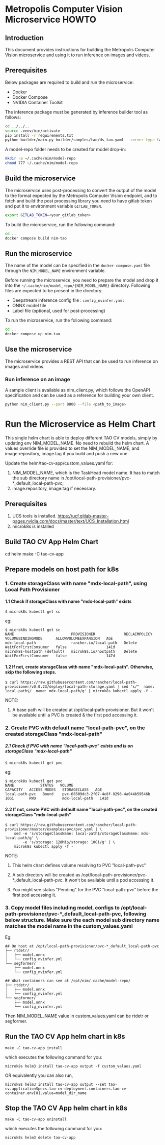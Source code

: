 # Metropolis Computer Vision Microservice HOWTO

## Introduction

This document provides instructions for building the Metropolis Computer Vision microservice and using it to run inference on images and videos.

## Prerequisites

Below packages are required to build and run the microservice:

- Docker
- Docker Compose
- NVIDIA Container Toolkit

The inference package must be generated by inference builder tool as follows:

```bash
cd ../../..
source .venv/bin/activate
pip install -r requirements.txt
python builder/main.py builder/samples/tao/ds_tao.yaml --server-type fastapi -a builder/samples/tao/openapi.yaml -o builder/samples/tao -t

```

A model-repo folder needs to be created for model drop-in:

```bash
mkdir -p ~/.cache/nim/model-repo
chmod 777 ~/.cache/nim/model-repo
```


## Build the microservice

The microservice uses post-processing to convert the output of the model to the format expected by the Metropolis Computer Vision endpoint, and to fetch and build the post processing library you need to have gitlab token and put it to environment variable `GITLAB_TOKEN`.

```bash
export GITLAB_TOKEN=<your_gitlab_token>
```

To build the microservice, run the following command:

```bash
cd ..
docker compose build nim-tao

```

## Run the microservice

The name of the model can be specified in the `docker-compose.yaml` file through the `NIM_MODEL_NAME` environment variable.

Before running the microservice, you need to prepare the model and drop it into the `~/.cache/nim/model_repo/{NIM_MODEL_NAME}` directory. Following files are expected to be present in the directory:

- Deepstream inference config file : `config_nvinfer.yaml`
- ONNX model file
- Label file (optional, used for post-processing)

To run the microservice, run the following command:
```bash
cd ..
docker compose up nim-tao

```

## Use the microservice

The microservice provides a REST API that can be used to run inference on images and videos.

### Run inference on an image

A sample client is available as nim_client.py, which follows the OpenAPI specification and can be used as a reference for building your own client.

```bash
python nim_client.py --port 8800 --file <path_to_image>

```

# Run the Microservice as Helm Chart

This single helm chart is able to deploy different TAO CV models, simply by updating env NIM_MODEL_NAME. No need to rebuild the helm chart.
A values override file is provided to set the NIM_MODEL_NAME; and image.repository, image.tag if you build and push a new one.

Update the helm/tao-cv-app/custom_values.yaml for:
1. NIM_MODEL_NAME, which is the TaskHead model name. It has to match the sub directory name in /opt/local-path-provisioner/pvc-*_default_local-path-pvc;
2. image.repository, image.tag if necessary.

## Prerequisites
1. UCS tools is installed. https://ucf.gitlab-master-pages.nvidia.com/docs/master/text/UCS_Installation.html
2. microk8s is installed

## Build TAO CV App Helm Chart
cd helm
make -C tao-cv-app



## Prepare models on host path for k8s

### 1. Create storageClass with name "mdx-local-path", using Local Path Provisioner
#### 1.1 Check if storageClass with name "mdx-local-path" exists
```
$ microk8s kubectl get sc
```
eg:
```
$ microk8s kubectl get sc
NAME                          PROVISIONER             RECLAIMPOLICY   VOLUMEBINDINGMODE      ALLOWVOLUMEEXPANSION   AGE
mdx-local-path                rancher.io/local-path   Delete          WaitForFirstConsumer   false                  141d
microk8s-hostpath (default)   microk8s.io/hostpath    Delete          WaitForFirstConsumer   false                  147d
```


#### 1.2 If not, create storageClass with name "mdx-local-path". Otherwise, skip the following steps.
```
$ curl https://raw.githubusercontent.com/rancher/local-path-provisioner/v0.0.23/deploy/local-path-storage.yaml | sed 's/^  name: local-path$/  name: mdx-local-path/g' | microk8s kubectl apply -f -
```

NOTE:
1. A base path will be created at /opt/local-path-provisioner. But it won't be available until a PVC is created & the first pod accessing it.




### 2. Create PVC with default name "local-path-pvc", on the created storageClass "mdx-local-path"
##### 2.1 Check if PVC with name "local-path-pvc" exists and is on storageClass "mdx-local-path"
```
$ microk8s kubectl get pvc
```
eg:
```
$ microk8s kubectl get pvc
NAME            STATUS   VOLUME                                     CAPACITY   ACCESS MODES   STORAGECLASS   AGE
local-path-pvc   Bound    pvc-68509dc3-2f07-4e8f-8298-4a044b59546b   10Gi       RWO            mdx-local-path   141d
```

#### 2.2 If not, create PVC with default name "local-path-pvc", on the created storageClass "mdx-local-path"
```
$ curl https://raw.githubusercontent.com/rancher/local-path-provisioner/master/examples/pvc/pvc.yaml | \
    sed -e 's/storageClassName: local-path$/storageClassName: mdx-local-path/g' \
        -e 's/storage: 128Mi$/storage: 10Gi/g' | \
    microk8s kubectl apply -f -
```

NOTE: 
1. This helm chart defines volume resolving to PVC "local-path-pvc"

2. A sub directory will be created as /opt/local-path-provisioner/pvc-*_default_local-path-pvc. It won't be available until a pod accessing it.

3. You might see status "Pending" for the PVC "local-path-pvc" before the first pod accessing it.




### 3. Copy model files including model, configs to /opt/local-path-provisioner/pvc-*_default_local-path-pvc, following below structure. Make sure the each model sub directory name matches the model name in the custom_values.yaml
Eg:
```
## On host at /opt/local-path-provisioner/pvc-*_default_local-path-pvc
├── rtdetr/
│   ├── model.onnx
│   └── config_nvinfer.yml
└── segformer/
    ├── model.onnx
    └── config_nvinfer.yml

## What containers can see at /opt/nim/.cache/model-repo/
├── rtdetr/
│   ├── model.onnx
│   └── config_nvinfer.yml
└── segformer/
    ├── model.onnx
    └── config_nvinfer.yml
```
Then NIM_MODEL_NAME value in custom_values.yaml can be rtdetr or segformer.





## Run the TAO CV App helm chart in k8s
```
make -C tao-cv-app install
```

which executes the following command for you:
```
microk8s helm3 install tao-cv-app output -f custom_values.yaml
```

OR equivalently you can also run,
```
microk8s helm3 install tao-cv-app output --set tao-cv.applicationSpecs.tao-cv-deployment.containers.tao-cv-container.env[0].value=model_dir_name
```




## Stop the TAO CV App helm chart in k8s
```
make -C tao-cv-app uninstall
```

which executes the following command for you:
```
microk8s helm3 delete tao-cv-app
```

